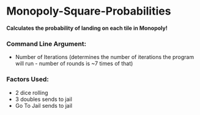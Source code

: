 # Monopoly-Square-Probabilities

**Calculates the probability of landing on each tile in Monopoly!**

### Command Line Argument:
- Number of Iterations (determines the number of iterations the program will run - number of rounds is ~7 times of that)

### Factors Used:
- 2 dice rolling
- 3 doubles sends to jail
- Go To Jail sends to jail
